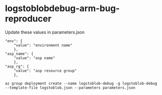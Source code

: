 # logstoblobdebug-arm-bug-reproducer

Update these values in parameters.json

```
"env": {
    "value": "environment name"
    },
"asp_name": {
    "value": "asp name"
    },
"asp_rg": {
    "value": "asp resource group"
    },
```

```
az group deployment create --name logstoblob-debug -g logstoblob-debug --template-file logstoblob.json --parameters parameters.json
```
